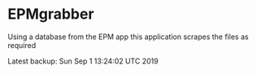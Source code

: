 # EPMgrabber
Using a database from the EPM app this application scrapes the files as required


Latest backup: Sun Sep 1 13:24:02 UTC 2019
